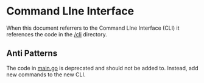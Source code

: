 # Command LIne Interface

When this document referrers to the Command LIne Interface (CLI) it references the code in the [/cli](../../cli/) directory.

<!-- TODO Add more info.-->

## Anti Patterns

The code in [main.go](../../main.go) is deprecated and should not be added to.  Instead, add new commands to the new CLI.
